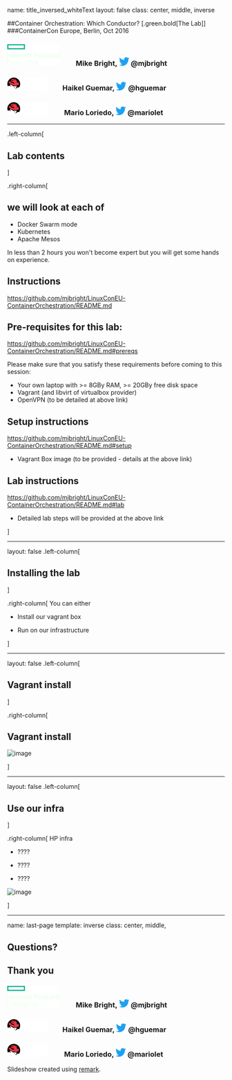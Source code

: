 
name: title_inversed_whiteText
layout: false
class: center, middle, inverse

##Container Orchestration: Which Conductor?
[.green.bold[The Lab]]
###ContainerCon Europe, Berlin, Oct 2016
<h3> <img width=120 src="images/Hewlett_Packard_Enterprise_whiteText_logo.svg" /> &nbsp;&nbsp; &nbsp;&nbsp; &nbsp;&nbsp; Mike Bright, <img src="images/Twitter_Bird.svg" width=24 /> @mjbright </h3>
<h3> <img width=93 height=30 src="images/RedHat_whiteText_logo.svg" /> &nbsp;&nbsp;&nbsp;&nbsp;  &nbsp;&nbsp; Haikel Guemar, <img src="images/Twitter_Bird.svg" width=24 /> @hguemar </h3>
<h3> <img width=93 height=30 src="images/RedHat_whiteText_logo.svg" /> &nbsp;&nbsp; &nbsp;&nbsp; &nbsp;&nbsp; Mario Loriedo, <img src="images/Twitter_Bird.svg" width=24 /> @mariolet </h3>


---
.left-column[
## Lab contents
]

.right-column[
## we will look at each of
- Docker Swarm mode
- Kubernetes
- Apache Mesos

In less than 2 hours you won't become expert but you will get some hands on experience.

## Instructions
https://github.com/mjbright/LinuxConEU-ContainerOrchestration/README.md

## Pre-requisites for this lab:
https://github.com/mjbright/LinuxConEU-ContainerOrchestration/README.md#prereqs

Please make sure that you satisfy these requirements before coming to this session:
- Your own laptop with >= 8GBy RAM, >= 20GBy free disk space
- Vagrant (and libvirt of virtualbox provider)
- OpenVPN (to be detailed at above link)

## Setup instructions
https://github.com/mjbright/LinuxConEU-ContainerOrchestration/README.md#setup

- Vagrant Box image (to be provided - details at the above link)

## Lab instructions
https://github.com/mjbright/LinuxConEU-ContainerOrchestration/README.md#lab

- Detailed lab steps will be provided at the above link

]

---
layout: false
.left-column[
  ## Installing the lab
]

.right-column[
  You can either

- Install our vagrant box

- Run on our infrastructure

]

---
layout: false
.left-column[
  ## Vagrant install
]

.right-column[
  ## Vagrant install

![image](images/vagrant.png)

]

---
layout: false
.left-column[
  ## Use our infra
]

.right-column[
  HP infra

- ????

- ????

- ????

![image](images/hpe-logo.png)

]

---
name: last-page
template: inverse
class: center, middle,

## Questions?

## Thank you
<h3> <img width=120 src="images/Hewlett_Packard_Enterprise_whiteText_logo.svg" /> &nbsp;&nbsp; &nbsp;&nbsp; &nbsp;&nbsp; Mike Bright, <img src="images/Twitter_Bird.svg" width=24 /> @mjbright </h3>
<h3> <img width=93 height=30 src="images/RedHat_whiteText_logo.svg" /> &nbsp;&nbsp;&nbsp;&nbsp;  &nbsp;&nbsp; Haikel Guemar, <img src="images/Twitter_Bird.svg" width=24 /> @hguemar </h3>
<h3> <img width=93 height=30 src="images/RedHat_whiteText_logo.svg" /> &nbsp;&nbsp; &nbsp;&nbsp; &nbsp;&nbsp; Mario Loriedo, <img src="images/Twitter_Bird.svg" width=24 /> @mariolet </h3>



Slideshow created using [remark](http://github.com/gnab/remark).

